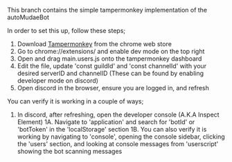 This branch contains the simple tampermonkey implementation of the autoMudaeBot

In order to set this up, follow these steps;
1. Download [Tampermonkey](https://chromewebstore.google.com/detail/tampermonkey/dhdgffkkebhmkfjojejmpbldmpobfkfo) from the chrome web store
2. Go to chrome://extensions/ and enable dev mode on the top right
3. Open and drag main.users.js onto the tampermonkey dashboard
4. Edit the file, update 'const guildId' and 'const channelId' with your desired serverID and channelID (These can be found by enabling developer mode on discord)
5. Open discord in the browser, ensure you are logged in, and refresh

You can verify it is working in a couple of ways;
1. In discord, after refreshing, open the developer console (A.K.A Inspect Element)
1A. Navigate to 'application' and search for 'botId' or 'botToken' in the 'localStorage' section
1B. You can also verify it is working by navigating to 'console', opening the console sidebar, clicking the 'users' section, and looking at console messages from 'userscript' showing the bot scanning messages

